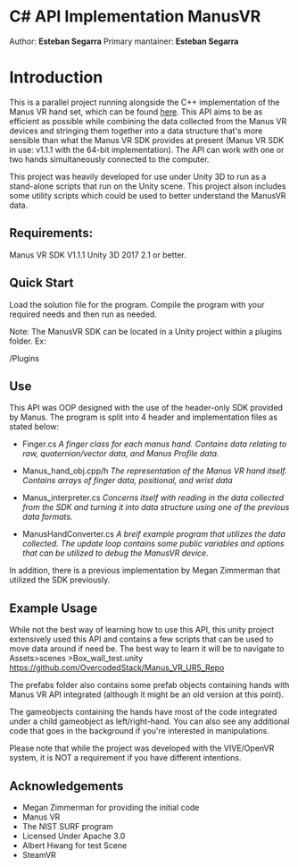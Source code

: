 # C# API Implementation ManusVR
Author: **Esteban Segarra**
Primary mantainer: **Esteban Segarra**

# Introduction

This is a parallel project running alongside the C++ implementation of the Manus VR hand set, which can be found [here](https://github.com/OvercodedStack/C-Plus-Plus-API-Implementation-Manus-VR). This API aims to be as efficient as possible while combining the data collected from the Manus VR devices and stringing them together into a data structure that's more sensible than what the Manus VR SDK provides at present (Manus VR SDK in use: v1.1.1 with the 64-bit implementation). The API can work with one or two hands simultaneously connected to the computer.

This project was heavily developed for use under Unity 3D to run as a stand-alone scripts that run on the Unity scene. This project alson includes some utility scripts which could be used to better understand the ManusVR data. 

## Requirements:
Manus VR SDK V1.1.1
Unity 3D 2017 2.1 or better. 

## Quick Start
Load the solution file for the program. Compile the program with your required needs and then run as needed.

Note: The ManusVR SDK can be located in a Unity project within a plugins folder.  Ex:

/Plugins

## Use
This API was OOP designed with the use of the header-only SDK provided by Manus. The program is split into 4 header and implementation files as stated below:

- Finger.cs *A finger class for each manus hand. Contains data relating to raw, quaternion/vector data, and Manus Profile data.*

- Manus_hand_obj.cpp/h *The representation of the Manus VR hand itself. Contains arrays of finger data, positional, and wrist data*

- Manus_interpreter.cs *Concerns itself with reading in the data collected from the SDK and turning it into data structure using one of the previous data formats.*

- ManusHandConverter.cs *A breif example program that utilizes the data collected. The update loop contains some public variables and options that can be utilized to debug the ManusVR device.*

In addition, there is a previous implementation by Megan Zimmerman that utilized the SDK previously.

## Example Usage

While not the best way of learning how to use this API, this unity project extensively used this API and contains a few scripts that can be used to move data around if need be. The best way to learn it will be to navigate to  Assets>scenes >Box_wall_test.unity https://github.com/OvercodedStack/Manus_VR_UR5_Repo 

The prefabs folder also contains some prefab objects containing hands with Manus VR API integrated (although it might be an old version at this point).

The gameobjects containing the hands have most of the code integrated under a child gameobject as left/right-hand. You can also see any additional code that goes in the background if you're interested in manipulations. 

Please note that while the project was developed with the VIVE/OpenVR system, it is NOT a requirement if you have different intentions. 

## Acknowledgements
- Megan Zimmerman for providing the initial code
- Manus VR
- The NIST SURF program
- Licensed Under Apache 3.0 
- Albert Hwang for test Scene
- SteamVR 
